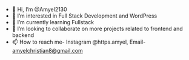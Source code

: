- 👋 Hi, I’m @Amyel2130
- 👀 I’m interested in Full Stack Development and WordPress
- 🌱 I’m currently learning Fullstack
- 💞️ I’m looking to collaborate on more projects related to frontend and backend
- 📫 How to reach me- Instagram @https.amyel, Email- amyelchristian8@gmail.com 

<!---
Amyel2130/Amyel2130 is a ✨ special ✨ repository because its `README.md` (this file) appears on your GitHub profile.
You can click the Preview link to take a look at your changes.
--->
